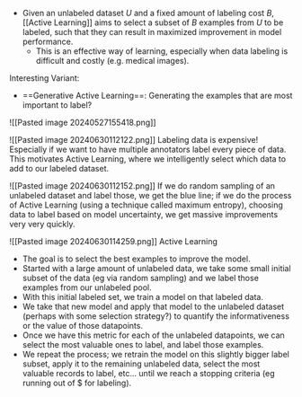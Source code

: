 - Given an unlabeled dataset $U$ and a fixed amount of labeling cost $B$, [[Active Learning]] aims to select a subset of $B$ examples from $U$ to be labeled, such that they can result in maximized improvement in model performance.
	- This is an effective way of learning, especially when data labeling is difficult and costly (e.g. medical images).

Interesting Variant:
- ==Generative Active Learning==: Generating the examples that are most important to label?

![[Pasted image 20240527155418.png]]


![[Pasted image 20240630112122.png]]
Labeling data is expensive! Especially if we want to have multiple annotators label every piece of data. This motivates Active Learning, where we intelligently select which data to add to our labeled dataset.



![[Pasted image 20240630112152.png]]
If we do random sampling of an unlabeled dataset and label those, we get the blue line; if we do the process of Active Learning (using a technique called maximum entropy), choosing data to label based on model uncertainty, we get massive improvements very very quickly.

![[Pasted image 20240630114259.png]]
Active Learning
- The goal is to select the best examples to improve the model.
- Started with a large amount of unlabeled data, we take some small initial subset of the data (eg via random sampling) and we label those examples from our unlabeled pool.
- With this initial labeled set, we train a model on that labeled data.
- We take that new model and apply that model to the unlabeled dataset (perhaps with some selection strategy?) to quantify the informativeness or the value of those datapoints.
- Once we have this metric for each of the unlabeled datapoints, we can select the most valuable ones to label, and label those examples.
- We repeat the process; we retrain the model on this slightly bigger label subset, apply it to the remaining unlabeled data, select the most valuable records to label, etc... until we reach a stopping criteria (eg running out of $ for labeling).

